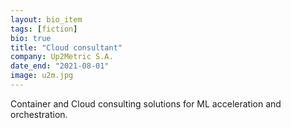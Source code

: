 ```yaml
---
layout: bio_item
tags: [fiction]
bio: true
title: "Cloud consultant"
company: Up2Metric S.A.
date_end: "2021-08-01"
image: u2m.jpg
---
```


Container and Cloud consulting solutions for ML acceleration and orchestration.
